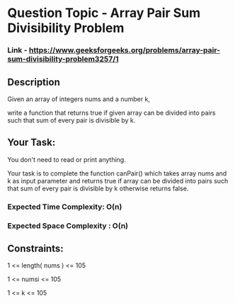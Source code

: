 # Question Topic - Array Pair Sum Divisibility Problem

### Link - https://www.geeksforgeeks.org/problems/array-pair-sum-divisibility-problem3257/1


## Description
Given an array of integers nums and a number k, 

write a function that returns true if given array can be divided into pairs such that sum of every pair is divisible by k.

## Your Task:
You don't need to read or print anything. 

Your task is to complete the function canPair() which takes array nums and k as input parameter and returns true if array can be divided into pairs such that sum of every pair is divisible by k otherwise returns false.

### Expected Time Complexity: O(n)

### Expected Space Complexity : O(n)

## Constraints:

1 <= length( nums ) <= 105

1 <= numsi <= 105

1 <= k <= 105
